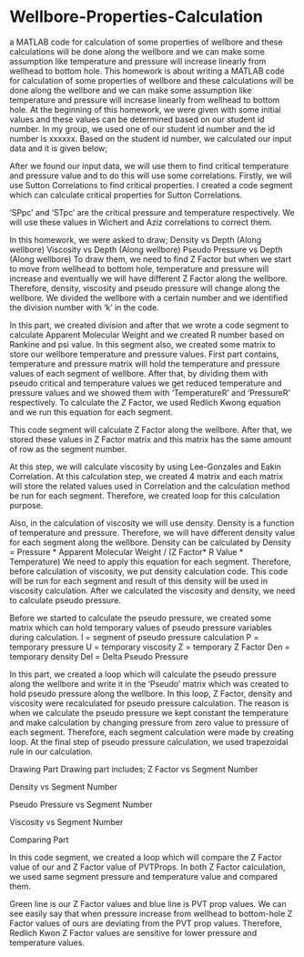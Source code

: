 # Wellbore-Properties-Calculation
a MATLAB code for calculation of some properties of wellbore and these calculations will be done along the wellbore and we can make some assumption like temperature and pressure will increase linearly from wellhead to bottom hole.
This homework is about writing a MATLAB code for calculation of some properties of wellbore and these calculations will be done along the wellbore and we can make some assumption like temperature and pressure will increase linearly from wellhead to bottom hole. At the beginning of this homework, we were given with some initial values and these values can be determined based on our student id number. In my group, we used one of our student id number and the id number is xxxxxx.
Based on the student id number, we calculated our input data and it is given below;

After we found our input data, we will use them to find critical temperature and pressure value and to do this will use some correlations.
Firstly, we will use Sutton Correlations to find critical properties. I created a code segment which can calculate critical properties for Sutton Correlations.

‘SPpc’ and ‘STpc’ are the critical pressure and temperature respectively. We will use these values in Wichert and Aziz correlations to correct them.

In this homework, we were asked to draw;
Density vs Depth (Along wellbore)
Viscosity vs Depth (Along wellbore)
Pseudo Pressure vs Depth (Along wellbore)
To draw them, we need to find Z Factor but when we start to move from wellhead to bottom hole, temperature and pressure will increase and eventually we will have different Z Factor along the wellbore. Therefore, density, viscosity and pseudo pressure will change along the wellbore.
We divided the wellbore with a certain number and we identified the division number with ‘k’ in the code.

In this part, we created division and after that we wrote a code segment to calculate Apparent Molecular Weight and we created R number based on Rankine and psi value.
In this segment also, we created some matrix to store our wellbore temperature and pressure values.
First part contains, temperature and pressure matrix will hold the temperature and pressure values of each segment of wellbore. After that, by dividing them with pseudo critical and temperature values we get reduced temperature and pressure values and we showed them with ‘TemperatureR’ and ‘PressureR’ respectively.
To calculate the Z Factor, we used Redlich Kwong equation and we run this equation for each segment.

This code segment will calculate Z Factor along the wellbore. After that, we stored these values in Z Factor matrix and this matrix has the same amount of row as the segment number.





At this step, we will calculate viscosity by using Lee-Gonzales and Eakin Correlation. At this calculation step, we created 4 matrix and each matrix will store the related values used in Correlation and the calculation method be run for each segment. Therefore, we created loop for this calculation purpose.

Also, in the calculation of viscosity we will use density. Density is a function of temperature and pressure. Therefore, we will have different density value for each segment along the wellbore. Density can be calculated by
Density = Pressure * Apparent Molecular Weight / (Z Factor* R Value * Temperature)
We need to apply this equation for each segment. Therefore, before calculation of viscosity, we put density calculation code. This code will be run for each segment and result of this density will be used in viscosity calculation.
After we calculated the viscosity and density, we need to calculate pseudo pressure.

Before we started to calculate the pseudo pressure, we created some matrix which can hold temporary values of pseudo pressure variables during calculation.
l = segment of pseudo pressure calculation
P = temporary pressure
U = temporary viscosity
Z = temporary Z Factor
Den = temporary density
Del = Delta Pseudo Pressure

In this part, we created a loop which will calculate the pseudo pressure along the wellbore and write it in the ‘Pseudo’ matrix which was created to hold pseudo pressure along the wellbore. In this loop, Z Factor, density and viscosity were recalculated for pseudo pressure calculation. The reason is when we calculate the pseudo pressure we kept constant the temperature and make calculation by changing pressure from zero value to pressure of each segment. Therefore, each segment calculation were made by creating loop. At the final step of pseudo pressure calculation, we used trapezoidal rule in our calculation. 

Drawing Part
Drawing part includes;
Z Factor vs Segment Number

Density vs Segment Number


Pseudo Pressure vs Segment Number

Viscosity vs Segment Number



Comparing Part

In this code segment, we created a loop which will compare the Z Factor value of our and Z Factor value of PVTProps. In both Z Factor calculation, we used same segment pressure and temperature value and compared them. 

Green line is our Z Factor values and blue line is PVT prop values. We can see easily say that when pressure increase from wellhead to bottom-hole Z Factor values of ours are deviating from the PVT prop values. Therefore, Redlich Kwon Z Factor values are sensitive for lower pressure and temperature values. 
